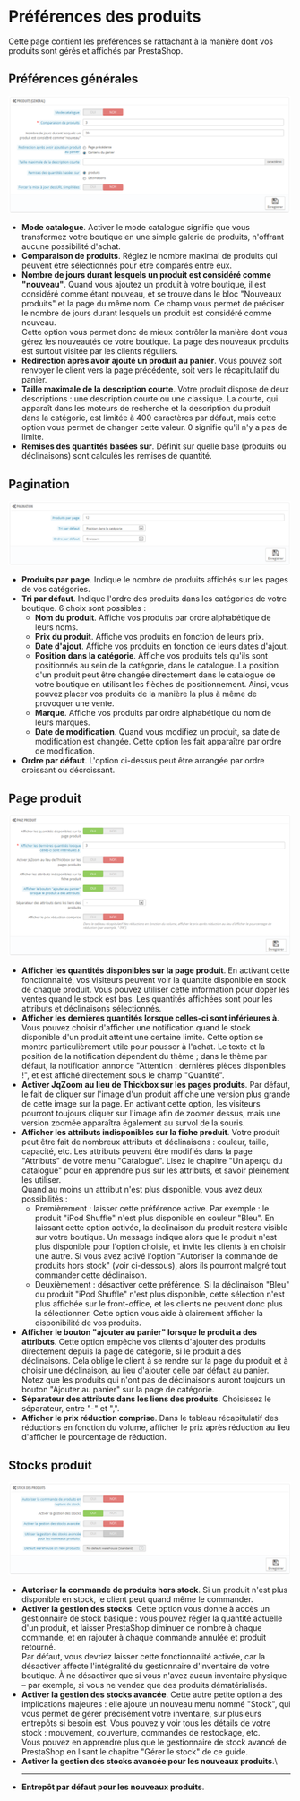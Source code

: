 # Préférences des produits

Cette page contient les préférences se rattachant à la manière dont vos produits sont gérés et affichés par PrestaShop.

## Préférences générales <a href="#preferencesdesproduits-preferencesgenerales" id="preferencesdesproduits-preferencesgenerales"></a>

![](../../../.gitbook/assets/23789757.png)

* **Mode catalogue**. Activer le mode catalogue signifie que vous transformez votre boutique en une simple galerie de produits, n'offrant aucune possibilité d'achat.
* **Comparaison de produits**. Réglez le nombre maximal de produits qui peuvent être sélectionnés pour être comparés entre eux.
* **Nombre de jours durant lesquels un produit est considéré comme "nouveau"**. Quand vous ajoutez un produit à votre boutique, il est considéré comme étant nouveau, et se trouve dans le bloc "Nouveaux produits" et la page du même nom. Ce champ vous permet de préciser le nombre de jours durant lesquels un produit est considéré comme nouveau.\
  &#x20;Cette option vous permet donc de mieux contrôler la manière dont vous gérez les nouveautés de votre boutique. La page des nouveaux produits est surtout visitée par les clients réguliers.
* **Redirection après avoir ajouté un produit au panier**. Vous pouvez soit renvoyer le client vers la page précédente, soit vers le récapitulatif du panier.
* **Taille maximale de la description courte**. Votre produit dispose de deux descriptions : une description courte ou une classique. La courte, qui apparaît dans les moteurs de recherche et la description du produit dans la catégorie, est limitée à 400 caractères par défaut, mais cette option vous permet de changer cette valeur. 0 signifie qu'il n'y a pas de limite.
* **Remises des quantités basées sur**. Définit sur quelle base (produits ou déclinaisons) sont calculés les remises de quantité.

## Pagination <a href="#preferencesdesproduits-pagination" id="preferencesdesproduits-pagination"></a>

![](../../../.gitbook/assets/23789758.png)

* **Produits par page**. Indique le nombre de produits affichés sur les pages de vos catégories.
* **Tri par défaut**. Indique l'ordre des produits dans les catégories de votre boutique. 6 choix sont possibles :
  * **Nom du produit**. Affiche vos produits par ordre alphabétique de leurs noms.
  * **Prix du produit**. Affiche vos produits en fonction de leurs prix.
  * **Date d'ajout**. Affiche vos produits en fonction de leurs dates d'ajout.
  * **Position dans la catégorie**. Affiche vos produits tels qu'ils sont positionnés au sein de la catégorie, dans le catalogue. La position d'un produit peut être changée directement dans le catalogue de votre boutique en utilisant les flèches de positionnement. Ainsi, vous pouvez placer vos produits de la manière la plus à même de provoquer une vente.
  * **Marque**. Affiche vos produits par ordre alphabétique du nom de leurs marques.
  * **Date de modification**. Quand vous modifiez un produit, sa date de modification est changée. Cette option les fait apparaître par ordre de modification.
* **Ordre par défaut**. L'option ci-dessus peut être arrangée par ordre croissant ou décroissant.

## Page produit <a href="#preferencesdesproduits-pageproduit" id="preferencesdesproduits-pageproduit"></a>

![](../../../.gitbook/assets/23789759.png)

* **Afficher les quantités disponibles sur la page produit**. En activant cette fonctionnalité, vos visiteurs peuvent voir la quantité disponible en stock de chaque produit. Vous pouvez utiliser cette information pour doper les ventes quand le stock est bas. Les quantités affichées sont pour les attributs et déclinaisons sélectionnés.
* **Afficher les dernières quantités lorsque celles-ci sont inférieures à**. Vous pouvez choisir d'afficher une notification quand le stock disponible d'un produit atteint une certaine limite. Cette option se montre particulièrement utile pour pousser à l'achat. Le texte et la position de la notification dépendent du thème ; dans le thème par défaut, la notification annonce "Attention : dernières pièces disponibles !", et est affiché directement sous le champ "Quantité".
* **Activer JqZoom au lieu de Thickbox sur les pages produits**. Par défaut, le fait de cliquer sur l'image d'un produit affiche une version plus grande de cette image sur la page. En activant cette option, les visiteurs pourront toujours cliquer sur l'image afin de zoomer dessus, mais une version zoomée apparaîtra également au survol de la souris.
* **Afficher les attributs indisponibles sur la fiche produit**. Votre produit peut être fait de nombreux attributs et déclinaisons : couleur, taille, capacité, etc. Les attributs peuvent être modifiés dans la page "Attributs" de votre menu "Catalogue". Lisez le chapitre "Un aperçu du catalogue" pour en apprendre plus sur les attributs, et savoir pleinement les utiliser.\
  Quand au moins un attribut n'est plus disponible, vous avez deux possibilités :
  * Premièrement : laisser cette préférence active. Par exemple : le produit "iPod Shuffle" n'est plus disponible en couleur "Bleu". En laissant cette option activée, la déclinaison du produit restera visible sur votre boutique. Un message indique alors que le produit n'est plus disponible pour l'option choisie, et invite les clients à en choisir une autre. Si vous avez activé l'option "Autoriser la commande de produits hors stock" (voir ci-dessous), alors ils pourront malgré tout commander cette déclinaison.
  * Deuxièmement : désactiver cette préférence. Si la déclinaison "Bleu" du produit "iPod Shuffle" n'est plus disponible, cette sélection n'est plus affichée sur le front-office, et les clients ne peuvent donc plus la sélectionner. Cette option vous aide à clairement afficher la disponibilité de vos produits.
* **Afficher le bouton "ajouter au panier" lorsque le produit a des attributs**. Cette option empêche vos clients d'ajouter des produits directement depuis la page de catégorie, si le produit a des déclinaisons. Cela oblige le client à se rendre sur la page du produit et à choisir une déclinaison, au lieu d'ajouter celle par défaut au panier. Notez que les produits qui n'ont pas de déclinaisons auront toujours un bouton "Ajouter au panier" sur la page de catégorie.
* **Séparateur des attributs dans les liens des produits**. Choisissez le séparateur, entre "-" et ",".
* **Afficher le prix réduction comprise**. Dans le tableau récapitulatif des réductions en fonction du volume, afficher le prix après réduction au lieu d'afficher le pourcentage de réduction.

## Stocks produit <a href="#preferencesdesproduits-stocksproduit" id="preferencesdesproduits-stocksproduit"></a>

![](../../../.gitbook/assets/23789760.png)

* **Autoriser la commande de produits hors stock**. Si un produit n'est plus disponible en stock, le client peut quand même le commander.
* **Activer la gestion des stocks**. Cette option vous donne à accès un gestionnaire de stock basique : vous pouvez régler la quantité actuelle d'un produit, et laisser PrestaShop diminuer ce nombre à chaque commande, et en rajouter à chaque commande annulée et produit retourné.\
  &#x20;Par défaut, vous devriez laisser cette fonctionnalité activée, car la désactiver affecte l'intégralité du gestionnaire d'inventaire de votre boutique. À ne désactiver que si vous n'avez aucun inventaire physique – par exemple, si vous ne vendez que des produits dématérialisés.
* **Activer la gestion des stocks avancée**. Cette autre petite option a des implications majeures : elle ajoute un nouveau menu nommé "Stock", qui vous permet de gérer précisément votre inventaire, sur plusieurs entrepôts si besoin est. Vous pouvez y voir tous les détails de votre stock : mouvement, couverture, commandes de restockage, etc.\
  &#x20;Vous pouvez en apprendre plus que le gestionnaire de stock avancé de PrestaShop en lisant le chapitre "Gérer le stock" de ce guide.
* **Activer la gestion des stocks avancée pour les nouveaux produits**.\
  ****
* **Entrepôt par défaut pour les nouveaux produits**.
